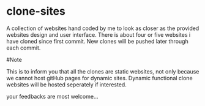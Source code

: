 # clone-sites

A collection of websites hand coded by me to look as closer as the provided websites design and user interface.
There is about four or five websites i have cloned since first commit. New clones will be pushed later through each commit.

#Note

This is to inform you that all the clones are static websites, not only because we cannot host gitHub pages for dynamic sites.
Dynamic functional clone websites will be hosted seperately if interested.

your feedbacks are most welcome...
